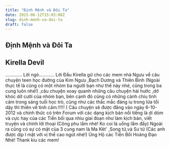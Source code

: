 ```yaml
---
title: "Định Mệnh và Đôi Ta"
date: 2025-06-12T15:03:08Z
slug: dinh-menh-va-doi-ta
draft: false
---
```


## Định Mệnh và Đôi Ta

## Kirella Devil

............. Lời ngỏ............
      Lời Đầu Kirella gử cho các mem nhà Ngưu về câu chuyện teen học đường của Kim Ngưu ,Bạch Dương và Thiên Bình (Ngoài thực tế là cũng có một nhóm ba người bạn như thế này nhé, cũng trong ba cung luôn nhé!) ,câu chuyện xoay quanh những câu chuyện hài hước ,dở khóc dở cười của nhóm bạn, bên cạnh đó cũng có những cảnh chíu tình  cảm trong sáng tuổi học trò, cũng như các thắc mắc đáng iu trong lứa tổi dậy thì thiên về tình cảm.!!!!! ( Câu chuyện sẽ được đăng vào ngày 6-10-2012 và chính thức có trên Forum với các  dạng kịch bản nổi tiếng là dí dỏm và cực hay của các Tiền bối qua nhìu giai đoạn như làm kịch bản, viết truyện và chỉnh lời thoại (Công phu lắm nhé! Ko coi là uổng lắm đấy) Ngoài ra cũng có sự có mặt của 3 cung nam là Ma Kêt' ,Song tử,và Sư tử (Các anh được dịp l mặt với vị thế cao ngút nhé!) Ủng Hộ các Tiền Bối Hoàng Đạo Nhé! Thank kiu các mem!